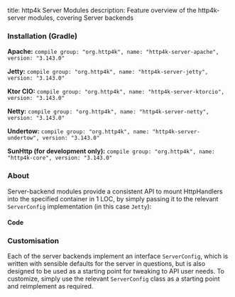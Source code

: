 title: http4k Server Modules
description: Feature overview of the http4k-server modules, covering Server backends

### Installation (Gradle)
**Apache:** ```compile group: "org.http4k", name: "http4k-server-apache", version: "3.143.0"```

**Jetty:** ```compile group: "org.http4k", name: "http4k-server-jetty", version: "3.143.0"```

**Ktor CIO:** ```compile group: "org.http4k", name: "http4k-server-ktorcio", version: "3.143.0"```

**Netty:** ```compile group: "org.http4k", name: "http4k-server-netty", version: "3.143.0"```

**Undertow:** ```compile group: "org.http4k", name: "http4k-server-undertow", version: "3.143.0"```

**SunHttp (for development only):** ```compile group: "org.http4k", name: "http4k-core", version: "3.143.0"```

### About
Server-backend modules provide a consistent API to mount HttpHandlers into the specified container in 1 LOC, by 
simply passing it to the relevant `ServerConfig` implementation (in this case `Jetty`):

#### Code [<img class="octocat"/>](https://github.com/http4k/http4k/blob/master/src/docs/guide/modules/servers/example_http.kt)
<script src="https://gist-it.appspot.com/https://github.com/http4k/http4k/blob/master/src/docs/guide/modules/servers/example_http.kt"></script>

### Customisation
Each of the server backends implement an interface `ServerConfig`, which is written with sensible defaults for the server in questions, 
but is also designed to be used as a starting point for tweaking to API user needs. To customize, simply use the relevant `ServerConfig` 
class as a starting point and reimplement as required.
